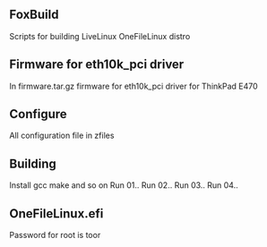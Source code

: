 ## FoxBuild
Scripts for building LiveLinux OneFileLinux distro

## Firmware for eth10k_pci driver

In firmware.tar.gz firmware for eth10k_pci driver for ThinkPad E470

## Configure
All configuration file in zfiles

## Building
Install gcc make and so on
Run 01..
Run 02..
Run 03..
Run 04..

## OneFileLinux.efi
Password for root is toor
